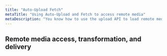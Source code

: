 ```yaml
---
title: "Auto-Upload Fetch"
metaTitle: "Using Auto-Upload and Fetch to access remote media"
metaDescription: "You know how to use the upload API to load remote media, but there are two other important ways to upload media and provide on the fly tranformations: Auto-Upload and Fetch."
---
```


## Remote media access, transformation, and delivery